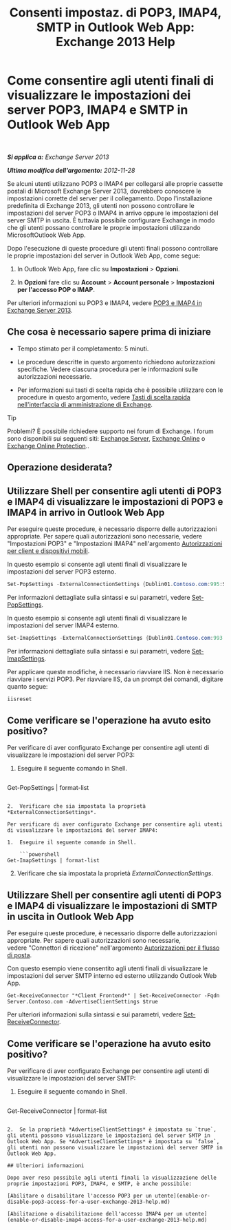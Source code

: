 ﻿---
title: 'Consenti impostaz. di POP3, IMAP4, SMTP in Outlook Web App: Exchange 2013 Help'
TOCTitle: Come consentire agli utenti finali di visualizzare le impostazioni dei server POP3, IMAP4 e SMTP in Outlook Web App
ms:assetid: bd22bf7e-3bf7-45e6-8790-919b780166f6
ms:mtpsurl: https://technet.microsoft.com/it-it/library/Gg298947(v=EXCHG.150)
ms:contentKeyID: 50555673
ms.date: 01/11/2018
mtps_version: v=EXCHG.150
ms.translationtype: HT
---

# Come consentire agli utenti finali di visualizzare le impostazioni dei server POP3, IMAP4 e SMTP in Outlook Web App

 

_**Si applica a:** Exchange Server 2013_

_**Ultima modifica dell'argomento:** 2012-11-28_

Se alcuni utenti utilizzano POP3 o IMAP4 per collegarsi alle proprie cassette postali di Microsoft Exchange Server 2013, dovrebbero conoscere le impostazioni corrette del server per il collegamento. Dopo l'installazione predefinita di Exchange 2013, gli utenti non possono controllare le impostazioni del server POP3 o IMAP4 in arrivo oppure le impostazioni del server SMTP in uscita. È tuttavia possibile configurare Exchange in modo che gli utenti possano controllare le proprie impostazioni utilizzando MicrosoftOutlook Web App.

Dopo l'esecuzione di queste procedure gli utenti finali possono controllare le proprie impostazioni del server in Outlook Web App, come segue:

1.  In Outlook Web App, fare clic su **Impostazioni** \> **Opzioni**.

2.  In **Opzioni** fare clic su **Account** \> **Account personale** \> **Impostazioni per l'accesso POP o IMAP**.

Per ulteriori informazioni su POP3 e IMAP4, vedere [POP3 e IMAP4 in Exchange Server 2013](pop3-and-imap4-in-exchange-server-2013-exchange-2013-help.md).

## Che cosa è necessario sapere prima di iniziare

  - Tempo stimato per il completamento: 5 minuti.

  - Le procedure descritte in questo argomento richiedono autorizzazioni specifiche. Vedere ciascuna procedura per le informazioni sulle autorizzazioni necessarie.

  - Per informazioni sui tasti di scelta rapida che è possibile utilizzare con le procedure in questo argomento, vedere [Tasti di scelta rapida nell'interfaccia di amministrazione di Exchange](keyboard-shortcuts-in-the-exchange-admin-center-exchange-online-protection-help.md).


> [!TIP]
> Problemi? È possibile richiedere supporto nei forum di Exchange. I forum sono disponibili sui seguenti siti: <A href="https://go.microsoft.com/fwlink/p/?linkid=60612">Exchange Server</A>, <A href="https://go.microsoft.com/fwlink/p/?linkid=267542">Exchange Online</A> o <A href="https://go.microsoft.com/fwlink/p/?linkid=285351">Exchange Online Protection</A>..



## Operazione desiderata?

## Utilizzare Shell per consentire agli utenti di POP3 e IMAP4 di visualizzare le impostazioni di POP3 e IMAP4 in arrivo in Outlook Web App

Per eseguire queste procedure, è necessario disporre delle autorizzazioni appropriate. Per sapere quali autorizzazioni sono necessarie, vedere "Impostazioni POP3" e "Impostazioni IMAP4" nell'argomento [Autorizzazioni per client e dispositivi mobili](clients-and-mobile-devices-permissions-exchange-2013-help.md).

In questo esempio si consente agli utenti finali di visualizzare le impostazioni del server POP3 esterno.

```powershell
Set-PopSettings -ExternalConnectionSettings {Dublin01.Contoso.com:995:SSL}
```

Per informazioni dettagliate sulla sintassi e sui parametri, vedere [Set-PopSettings](https://technet.microsoft.com/it-it/library/aa997154\(v=exchg.150\)).

In questo esempio si consente agli utenti finali di visualizzare le impostazioni del server IMAP4 esterno.

```powershell
Set-ImapSettings -ExternalConnectionSettings {Dublin01.Contoso.com:993:SSL}
```

Per informazioni dettagliate sulla sintassi e sui parametri, vedere [Set-ImapSettings](https://technet.microsoft.com/it-it/library/aa998252\(v=exchg.150\)).

Per applicare queste modifiche, è necessario riavviare IIS. Non è necessario riavviare i servizi POP3. Per riavviare IIS, da un prompt dei comandi, digitare quanto segue:

```powershell
iisreset
```

## Come verificare se l'operazione ha avuto esito positivo?

Per verificare di aver configurato Exchange per consentire agli utenti di visualizzare le impostazioni del server POP3:

1.  Eseguire il seguente comando in Shell.
    
    ```powershell
Get-PopSettings | format-list
```

2.  Verificare che sia impostata la proprietà *ExternalConnectionSettings*.

Per verificare di aver configurato Exchange per consentire agli utenti di visualizzare le impostazioni del server IMAP4:

1.  Eseguire il seguente comando in Shell.
    
    ```powershell
Get-ImapSettings | format-list
```

2.  Verificare che sia impostata la proprietà *ExternalConnectionSettings*.

## Utilizzare Shell per consentire agli utenti di POP3 e IMAP4 di visualizzare le impostazioni di SMTP in uscita in Outlook Web App

Per eseguire queste procedure, è necessario disporre delle autorizzazioni appropriate. Per sapere quali autorizzazioni sono necessarie, vedere "Connettori di ricezione" nell'argomento [Autorizzazioni per il flusso di posta](mail-flow-permissions-exchange-2013-help.md).

Con questo esempio viene consentito agli utenti finali di visualizzare le impostazioni del server SMTP interno ed esterno utilizzando Outlook Web App.

    Get-ReceiveConnector "*Client Frontend*" | Set-ReceiveConnector -Fqdn Server.Contoso.com -AdvertiseClientSettings $true 

Per ulteriori informazioni sulla sintassi e sui parametri, vedere [Set-ReceiveConnector](https://technet.microsoft.com/it-it/library/bb125140\(v=exchg.150\)).

## Come verificare se l'operazione ha avuto esito positivo?

Per verificare di aver configurato Exchange per consentire agli utenti di visualizzare le impostazioni del server SMTP:

1.  Eseguire il seguente comando in Shell.
    
    ```powershell
Get-ReceiveConnector | format-list
```

2.  Se la proprietà *AdvertiseClientSettings* è impostata su `true`, gli utenti possono visualizzare le impostazioni del server SMTP in Outlook Web App. Se *AdvertiseClientSettings* è impostata su `false`, gli utenti non possono visualizzare le impostazioni del server SMTP in Outlook Web App.

## Ulteriori informazioni

Dopo aver reso possibile agli utenti finali la visualizzazione delle proprie impostazioni POP3, IMAP4, e SMTP, è anche possibile:

[Abilitare o disabilitare l'accesso POP3 per un utente](enable-or-disable-pop3-access-for-a-user-exchange-2013-help.md)

[Abilitazione o disabilitazione dell'accesso IMAP4 per un utente](enable-or-disable-imap4-access-for-a-user-exchange-2013-help.md)

